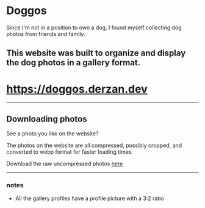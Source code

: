 # Doggos

Since I'm not in a position to own a dog, I found myself collecting dog photos from friends and family.

This website was built to organize and display the dog photos in a gallery format.
---
# https://doggos.derzan.dev
---

## Downloading photos

See a photo you like on the website?

The photos on the website are all compressed, possibly cropped, and converted to webp format for faster loading times.

Download the raw uncompressed photos [here](https://github.com/MiTo0o/doggos-raw-files-dump)

---

### notes

- All the gallery profiles have a profile picture with a 3:2 ratio
